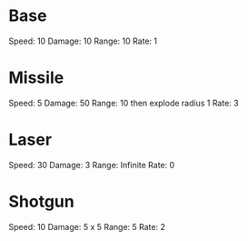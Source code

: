 # Base
Speed: 10
Damage: 10
Range: 10
Rate: 1

# Missile
Speed: 5
Damage: 50
Range: 10 then explode radius 1
Rate: 3

# Laser
Speed: 30
Damage: 3
Range: Infinite
Rate: 0

# Shotgun
Speed: 10
Damage: 5 x 5
Range: 5
Rate: 2
